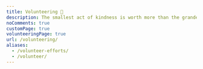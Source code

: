 ```yaml
---
title: Volunteering 💛
description: The smallest act of kindness is worth more than the grandest intention.
noComments: true
customPage: true
volunteeringPage: true
url: /volunteering/
aliases:
  - /volunteer-efforts/
  - /volunteer/
---
```

